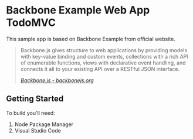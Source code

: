 # Backbone Example Web App TodoMVC

This sample app is based on Backbone Example from official website.

> Backbone.js gives structure to web applications by providing models with key-value binding and custom events, collections with a rich API of enumerable functions, views with declarative event handling, and connects it all to your existing API over a RESTful JSON interface.
>
> _[Backbone.js - backbonejs.org](http://backbonejs.org)_

## Getting Started

To build you'll need:

1. Node Package Manager
1. Visual Studio Code
